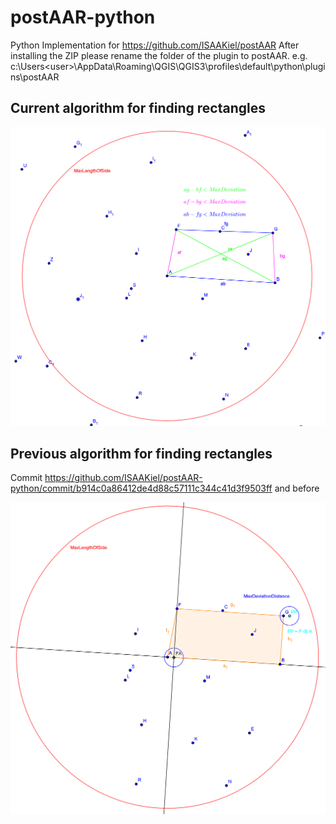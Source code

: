 # postAAR-python
Python Implementation for https://github.com/ISAAKiel/postAAR
After installing the ZIP please rename the folder of the plugin to postAAR.
e.g. c:\Users\<user>\AppData\Roaming\QGIS\QGIS3\profiles\default\python\plugins\postAAR

## Current algorithm for finding rectangles

![3nd Algorithm](https://github.com/ISAAKiel/postAAR-python/blob/master/ggb/3rd_algo.png "3nd Algorithm")

## Previous algorithm for finding rectangles
Commit https://github.com/ISAAKiel/postAAR-python/commit/b914c0a86412de4d88c57111c344c41d3f9503ff and before

![2nd Algorithm](https://github.com/ISAAKiel/postAAR-python/blob/master/ggb/2nd_algo.png "2nd Algorithm")

